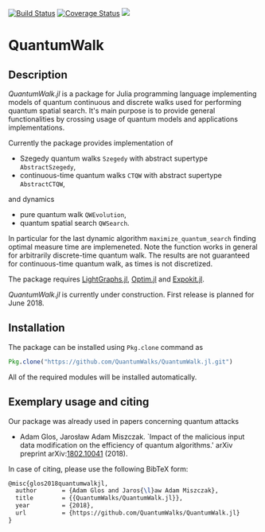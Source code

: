 [![Build Status](https://travis-ci.org/QuantumWalks/QuantumWalk.jl.svg?branch=master)](https://travis-ci.org/QuantumWalks/QuantumWalk.jl)
[![Coverage Status](https://coveralls.io/repos/github/QuantumWalks/QuantumWalk.jl/badge.svg?branch=master)](https://coveralls.io/github/QuantumWalks/QuantumWalk.jl?branch=master)
[![](https://img.shields.io/badge/docs-latest-blue.svg)](https://QuantumWalks.github.io/QuantumWalk.jl/latest)
# QuantumWalk

## Description

*QuantumWalk.jl* is a package for Julia programming language implementing models
of quantum continuous and discrete walks used for performing quantum spatial
search. It's main purpose is to provide general functionalities by crossing usage
of quantum models and applications implementations.

Currently the package provides implementation of
* Szegedy quantum walks `Szegedy` with abstract supertype `AbstractSzegedy`,
* continuous-time quantum walks `CTQW`  with abstract supertype `AbstractCTQW`,

and dynamics
* pure quantum walk `QWEvolution`,
* quantum spatial search `QWSearch`.

In particular for the last dynamic algorithm `maximize_quantum_search` finding optimal measure time are implemeneted. Note the function works in general for arbitrarily discrete-time quantum walk. The results are not guaranteed for continuous-time quantum walk, as times is not discretized.

The package requires [LightGraphs.jl](https://github.com/JuliaGraphs/LightGraphs.jl), [Optim.jl](https://github.com/JuliaNLSolvers/Optim.jl) and [Expokit.jl](https://github.com/acroy/Expokit.jl).

*QuantumWalk.jl* is currently under construction. First release is planned for June 2018.
## Installation

The package can be installed using `Pkg.clone` command as
```julia
Pkg.clone("https://github.com/QuantumWalks/QuantumWalk.jl.git")
```
All of the required modules will be installed automatically.

## Exemplary usage and citing
Our package was already used in papers concerning quantum attacks
* Adam Glos, Jarosław Adam Miszczak. `Impact of the malicious input data modification on the efficiency of quantum algorithms.' arXiv preprint arXiv:[1802.10041](https://arxiv.org/abs/1802.10041) (2018).

In case of citing, please use the following BibTeX form:

```tex
@misc{glos2018quantumwalkjl,
  author       = {Adam Glos and Jaros{\l}aw Adam Miszczak},
  title        = {{QuantumWalks/QuantumWalk.jl}},
  year         = {2018},
  url          = {https://github.com/QuantumWalks/QuantumWalk.jl}
}
```
